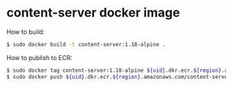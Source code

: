 # content-server docker image

How to build:

```bash
$ sudo docker build -t content-server:1.18-alpine .
```

How to publish to ECR:

```bash
$ sudo docker tag content-server:1.18-alpine ${uid}.dkr.ecr.${region}.amazonaws.com/content-server:1.18-alpine
$ sudo docker push ${uid}.dkr.ecr.${region}.amazonaws.com/content-server:1.18-alpine
```
